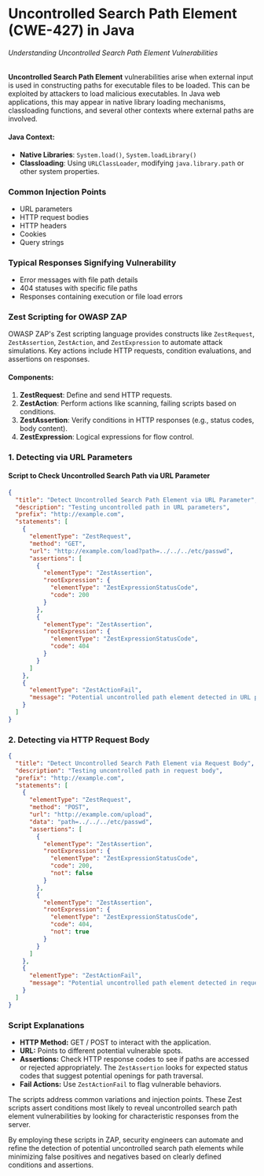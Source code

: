 # Uncontrolled Search Path Element (CWE-427) in Java

###### Understanding Uncontrolled Search Path Element Vulnerabilities

**Uncontrolled Search Path Element** vulnerabilities arise when external input is used in constructing paths for executable files to be loaded. This can be exploited by attackers to load malicious executables. In Java web applications, this may appear in native library loading mechanisms, classloading functions, and several other contexts where external paths are involved.

#### Java Context:
- **Native Libraries**: `System.load()`, `System.loadLibrary()`
- **Classloading**: Using `URLClassLoader`, modifying `java.library.path` or other system properties.

### Common Injection Points
- URL parameters
- HTTP request bodies
- HTTP headers
- Cookies
- Query strings

### Typical Responses Signifying Vulnerability
- Error messages with file path details
- 404 statuses with specific file paths
- Responses containing execution or file load errors

### Zest Scripting for OWASP ZAP
OWASP ZAP's Zest scripting language provides constructs like `ZestRequest`, `ZestAssertion`, `ZestAction`, and `ZestExpression` to automate attack simulations. Key actions include HTTP requests, condition evaluations, and assertions on responses.

#### Components:
1. **ZestRequest**: Define and send HTTP requests.
2. **ZestAction**: Perform actions like scanning, failing scripts based on conditions.
3. **ZestAssertion**: Verify conditions in HTTP responses (e.g., status codes, body content).
4. **ZestExpression**: Logical expressions for flow control.

### 1. Detecting via URL Parameters

#### Script to Check Uncontrolled Search Path via URL Parameter
```json
{
  "title": "Detect Uncontrolled Search Path Element via URL Parameter",
  "description": "Testing uncontrolled path in URL parameters",
  "prefix": "http://example.com",
  "statements": [
    {
      "elementType": "ZestRequest",
      "method": "GET",
      "url": "http://example.com/load?path=../../../etc/passwd",
      "assertions": [
        {
          "elementType": "ZestAssertion",
          "rootExpression": {
            "elementType": "ZestExpressionStatusCode",
            "code": 200
          }
        },
        {
          "elementType": "ZestAssertion",
          "rootExpression": {
            "elementType": "ZestExpressionStatusCode",
            "code": 404
          }
        }
      ]
    },
    {
      "elementType": "ZestActionFail",
      "message": "Potential uncontrolled path element detected in URL parameter"
    }
  ]
}
```
### 2. Detecting via HTTP Request Body

```json
{
  "title": "Detect Uncontrolled Search Path Element via Request Body",
  "description": "Testing uncontrolled path in request body",
  "prefix": "http://example.com",
  "statements": [
    {
      "elementType": "ZestRequest",
      "method": "POST",
      "url": "http://example.com/upload",
      "data": "path=../../../etc/passwd",
      "assertions": [
        {
          "elementType": "ZestAssertion",
          "rootExpression": {
            "elementType": "ZestExpressionStatusCode",
            "code": 200,
            "not": false
          }
        },
        {
          "elementType": "ZestAssertion",
          "rootExpression": {
            "elementType": "ZestExpressionStatusCode",
            "code": 404,
            "not": true
          }
        }
      ]
    },
    {
      "elementType": "ZestActionFail",
      "message": "Potential uncontrolled path element detected in request body"
    }
  ]
}
```

### Script Explanations
- **HTTP Method:** GET / POST to interact with the application.
- **URL:** Points to different potential vulnerable spots.
- **Assertions:** Check HTTP response codes to see if paths are accessed or rejected appropriately. The `ZestAssertion` looks for expected status codes that suggest potential openings for path traversal.
- **Fail Actions:** Use `ZestActionFail` to flag vulnerable behaviors.

The scripts address common variations and injection points. These Zest scripts assert conditions most likely to reveal uncontrolled search path element vulnerabilities by looking for characteristic responses from the server.

By employing these scripts in ZAP, security engineers can automate and refine the detection of potential uncontrolled search path elements while minimizing false positives and negatives based on clearly defined conditions and assertions.
